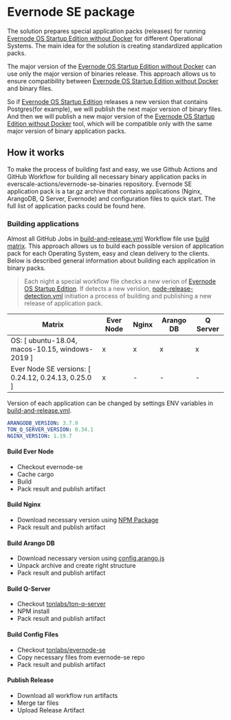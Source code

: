 # Evernode SE package

The solution prepares special application packs (releases) for running [Evernode OS Startup Edition without Docker](https://github.com/everscale-actions/evernode-se) for different Operational Systems. The main idea for the solution is creating standardized application packs.

The major version of the [Evernode OS Startup Edition without Docker](https://github.com/everscale-actions/evernode-se) can use only the major version of binaries release. This approach allows us to ensure compatibility between [Evernode OS Startup Edition without Docker](https://github.com/everscale-actions/evernode-se) and binary files. 

So if [Evernode OS Startup Edition](https://github.com/tonlabs/evernode-se) releases a new version that contains Postgres(for example), we will publish the next major version of binary files. And then we will publish a new major version of the [Evernode OS Startup Edition without Docker](https://github.com/everscale-actions/evernode-se) tool, which will be compatible only with the same major version of binary application packs.

## How it works

To make the process of building fast and easy, we use Github Actions and GitHub Workflow for building all necessary binary application packs in everscale-actions/evernode-se-binaries repository. Evernode SE application pack is a tar.gz archive that contains applications (Nginx, ArangoDB, Q Server, Evernode) and configuration files to quick start. The full list of application packs could be found here. 

### Building applications

Almost all GitHub Jobs in [build-and-release.yml](https://github.com/everscale-actions/evernode-se-binaries/blob/main/.github/workflows/build-and-release.yml) Workflow file use [build matrix](https://docs.github.com/en/actions/learn-github-actions/managing-complex-workflows#using-a-build-matrix). This approach allows us to build each possible version of application pack for each Operating System, easy and clean delivery to the clients. Below is described general information about building each application in binary packs.

> Each night a special workflow file checks a new verion of [Evernode OS Startup Edition](https://github.com/tonlabs/evernode-se). If detects a new verision, [node-release-detection.yml](https://github.com/everscale-actions/evernode-se-binaries/blob/main/.github/workflows/node-release-detection.yml) initiation a process of building and publishing a new release of application pack.

| Matrix | Ever Node | Nginx | Arango DB | Q Server |
| --- | --- | --- | --- | --- |
| OS: [ ubuntu-18.04, macos-10.15, windows-2019 ] | x | x | x | x |
| Ever Node SE versions: [ 0.24.12, 0.24.13, 0.25.0 ] | x | - | - | - |

Version of each application can be changed by settings ENV variables in [build-and-release.yml](https://github.com/everscale-actions/evernode-se-binaries/blob/main/.github/workflows/build-and-release.yml). 

```yml
ARANGODB_VERSION: 3.7.9
TON_Q_SERVER_VERSION: 0.34.1
NGINX_VERSION: 1.19.7
```

#### Build Ever Node

- Checkout evernode-se
- Cache cargo
- Build
- Pack result and publish artifact

#### Build Nginx

- Download necessary version using [NPM Package](https://github.com/everscale-actions/evernode-se-binaries/tree/main/nginx)
- Pack result and publish artifact

#### Build Arango DB

- Download necessary version using [config.arango.js](https://github.com/everscale-actions/evernode-se-binaries/blob/main/config.arangodb.js)
- Unpack archive and create right structure
- Pack result and publish artifact

#### Build Q-Server

- Checkout [tonlabs/ton-q-server](https://github.com/tonlabs/ton-q-server)
- NPM install
- Pack result and publish artifact

#### Build Config Files

- Checkout [tonlabs/evernode-se](https://github.com/tonlabs/evernode-se)
- Copy necessary files from evernode-se repo
- Pack result and publish artifact

#### Publish Release

- Download all workflow run artifacts
- Merge tar files
- Upload Release Artifact
